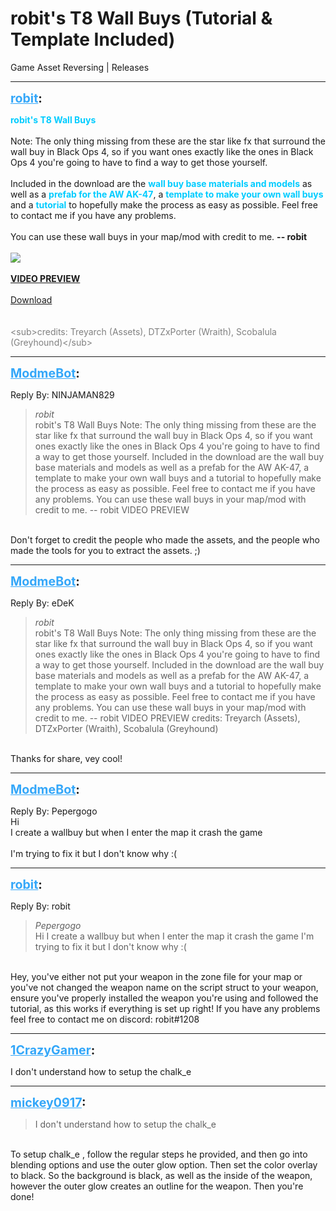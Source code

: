 # robit's T8 Wall Buys (Tutorial & Template Included)
Game Asset Reversing | Releases

---
<strong style="font-size: 1.4em;"><span style="text-decoration: underline;text-decoration-color: #34a7f9;"><span style="color:#34a7f9;">robit</span></span>:</strong>

<p><span style="color:#00ccff;"><strong>robit&#39;s T8 Wall Buys</strong></span><br /><br />Note: The only thing missing from these are the star like fx that surround the wall buy in Black Ops 4, so if you want ones exactly like the ones in Black Ops 4 you&#39;re going to have to find a way to get those yourself.<br /><br />Included in the download are the <strong><span style="color:#00ccff;">wall buy base materials and models</span></strong> as well as a <strong><span style="color:#00ccff;">prefab for the AW AK-47</span></strong>, a <strong><span style="color:#00ccff;">template to make your own wall buys</span></strong> and a <strong><span style="color:#00ccff;">tutorial</span></strong> to hopefully make the process as easy as possible. Feel free to contact me if you have any problems.<br /><br />You can use these wall buys in your map/mod with credit to me. <strong>-- robit </strong><br /><br /><img style="max-width: 500px;" src="https://i.imgur.com/Rtm8rC6.png"><br /><br /><span style="color:#00ccff;"><strong><a href="https://streamable.com/pn2di">VIDEO PREVIEW</a></strong></span><br /><br /><a href="https://mega.nz/#!b3R2hKZD!ojTD8ZCvS2imZjMMRw6xlazuiaXpeeX5HNezsBsRk64">Download</a><br /><br /><br /><span style="color:#808080;">&lt;sub&gt;credits: Treyarch (Assets), DTZxPorter (Wraith), Scobalula (Greyhound)&lt;/sub&gt;</span></p>

---
<strong style="font-size: 1.4em;"><span style="text-decoration: underline;text-decoration-color: #34a7f9;"><span style="color:#34a7f9;">ModmeBot</span></span>:</strong>

<p>Reply By: NINJAMAN829<br /><blockquote><em>robit</em><br />robit&#39;s T8 Wall Buys   Note: The only thing missing from these are the star like fx that surround the wall buy in Black Ops 4, so if you want ones exactly like the ones in Black Ops 4 you&#39;re going to have to find a way to get those yourself.   Included in the download are the wall buy base materials and models as well as a prefab for the AW AK-47, a template to make your own wall buys and a tutorial to hopefully make the process as easy as possible. Feel free to contact me if you have any problems.    You can use these wall buys in your map/mod with credit to me. -- robit      VIDEO PREVIEW  </blockquote><br /> Don&#39;t forget to credit the people who made the assets, and the people who made the tools for you to extract the assets. ;)</p>

---
<strong style="font-size: 1.4em;"><span style="text-decoration: underline;text-decoration-color: #34a7f9;"><span style="color:#34a7f9;">ModmeBot</span></span>:</strong>

<p>Reply By: eDeK<br /><blockquote><em>robit</em><br />  robit&#39;s T8 Wall Buys   Note: The only thing missing from these are the star like fx that surround the wall buy in Black Ops 4, so if you want ones exactly like the ones in Black Ops 4 you&#39;re going to have to find a way to get those yourself.   Included in the download are the wall buy base materials and models as well as a prefab for the AW AK-47, a template to make your own wall buys and a tutorial to hopefully make the process as easy as possible. Feel free to contact me if you have any problems.    You can use these wall buys in your map/mod with credit to me. -- robit      VIDEO PREVIEW       credits: Treyarch (Assets), DTZxPorter (Wraith), Scobalula (Greyhound)    </blockquote><br /> Thanks for share, vey cool!</p>

---
<strong style="font-size: 1.4em;"><span style="text-decoration: underline;text-decoration-color: #34a7f9;"><span style="color:#34a7f9;">ModmeBot</span></span>:</strong>

<p>Reply By: Pepergogo<br />Hi<br />I create a wallbuy but when I enter the map it crash the game<br /> <br />I&#39;m trying to fix it but I don&#39;t know why :(</p>

---
<strong style="font-size: 1.4em;"><span style="text-decoration: underline;text-decoration-color: #34a7f9;"><span style="color:#34a7f9;">robit</span></span>:</strong>

<p>Reply By: robit<br /><blockquote><em>Pepergogo</em><br />Hi I create a wallbuy but when I enter the map it crash the game   I&#39;m trying to fix it but I don&#39;t know why :(</blockquote><br />Hey, you&#39;ve either not put your weapon in the zone file for your map or you&#39;ve not changed the weapon name on the script struct to your weapon, ensure you&#39;ve properly installed the weapon you&#39;re using and followed the tutorial, as this works if everything is set up right! If you have any problems feel free to contact me on discord: robit#1208</p>

---
<strong style="font-size: 1.4em;"><span style="text-decoration: underline;text-decoration-color: #34a7f9;"><span style="color:#34a7f9;">1CrazyGamer</span></span>:</strong>

<p>I don&#39;t understand how to setup the chalk_e</p>

---
<strong style="font-size: 1.4em;"><span style="text-decoration: underline;text-decoration-color: #34a7f9;"><span style="color:#34a7f9;">mickey0917</span></span>:</strong>

<p><blockquote>I don&#39;t understand how to setup the chalk_e<br /></blockquote><br />To setup chalk_e , follow the regular steps he provided, and then go into blending options and use the outer glow option. Then set the color overlay to black. So the background is black, as well as the inside of the weapon, however the outer glow creates an outline for the weapon. Then you&#39;re done!</p>
